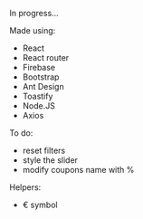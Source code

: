 In progress...

Made using:
- React
- React router
- Firebase
- Bootstrap
- Ant Design
- Toastify
- Node.JS
- Axios

To do:
- reset filters
- style the slider
- modify coupons name with %

Helpers:
- € symbol